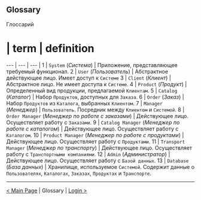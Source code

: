 ## Glossary
Глоссарий

# | term | definition
--- | --- | --- |
1 | `System` (*Система*) | Приложение, представляющее требуемый функционал.
2 | `User` (*Пользователь*) | Абстрактное действующее лицо. Имеет доступ к `Системе`
3 | `Client` (*Клиент*) | Абстрактное лицо. Не имеет доступа к `Системе`.
4 | `Product` (*Продукт*) | Определенный вид продукции, предлагаемой `Клиентам`.
5 | `Catalog` (*Каталог*) | Набор `Продуктов`, доступных  для `Заказа`.
6 | `Order` (*Заказ*) | Набор `Продуктов` из `Каталога`, выбранных `Клиентом`.
7 | `Manager` (*Менеджер*) | `Пользователь`. Посредник между `Клиентом` и `Системой`.
8 | `Order Manager` (*Менеджер по работе с заказами*) | Действующее лицо. Осуществляет работу с `Заказами`.
9 | `Catalog Manager` (*Менеджер по работе с каталогом*) | Действующее лицо. Осуществляет работу с `Каталогом`.
10 | `Product Manager` (*Менеджер по работе с продуктами*) | Действующее лицо. Осуществляет работу с `Продуктами`.
11 | `Transport Manager` (*Менеджер по транспорту*) | Действующее лицо. Осуществляет работу с `Транспортными компаниями`.
12 | `Admin` (*Администратор*) | Действующее лицо. Осуществляет работу с `Базой данных`.
13 | `Database` (*База данных*) | Хранилище, используемое `Системой`. Содержит данные о `Пользователях`, `Каталогах`, `Заказах`, `Продуктах` и `Транспорте`.

***

[< Main Page](http://drapegnik.github.io/bsu/technology/lab2/docs/) | Glossary | [Login >](http://drapegnik.github.io/bsu/technology/lab2/docs/login)